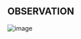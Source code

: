 ## OBSERVATION
![image](https://github.com/user-attachments/assets/113eb01d-4dd2-4e48-b090-970575798741)
